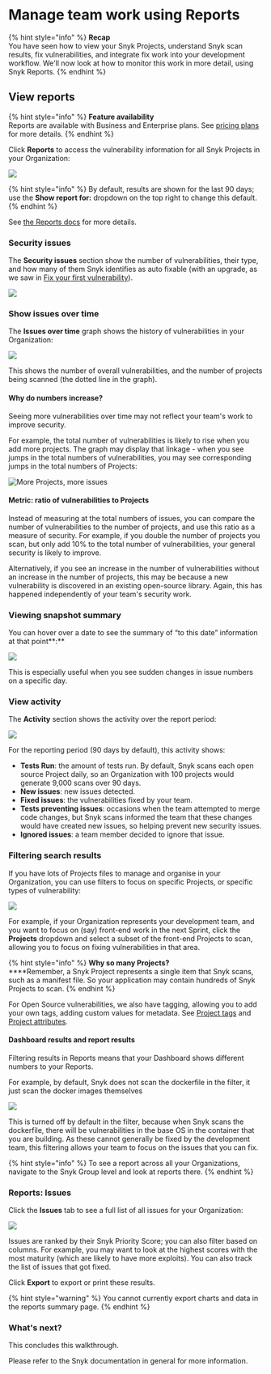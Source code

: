 # Manage team work using Reports

{% hint style="info" %}
**Recap**\
You have seen how to view your Snyk Projects, understand Snyk scan results, fix vulnerabilities, and integrate fix work into your development workflow. We'll now look at how to monitor this work in more detail, using Snyk Reports.
{% endhint %}

## View reports

{% hint style="info" %}
**Feature availability**\
Reports are available with Business and Enterprise plans. See [pricing plans](https://snyk.io/plans/) for more details.
{% endhint %}

Click **Reports** to access the vulnerability information for all Snyk Projects in your Organization:

![](<../../.gitbook/assets/image (307).png>)

{% hint style="info" %}
By default, results are shown for the last 90 days; use the **Show report for:** dropdown on the top right to change this default.
{% endhint %}

See [the Reports docs](../../features/reports/) for more details.

### Security issues

The **Security issues** section show the number of vulnerabilities, their type, and how many of them  Snyk identifies as auto fixable (with an upgrade, as we saw in [Fix your first vulnerability](fix-your-first-vulnerability.md)).

![](<../../.gitbook/assets/image (299).png>)

### Show issues over time

The **Issues over time** graph shows the history of vulnerabilities in your Organization:

![](<../../.gitbook/assets/image (155).png>)

This shows the number of overall vulnerabilities, and the number of projects being scanned (the dotted line in the graph).&#x20;

#### Why do numbers increase?

Seeing more vulnerabilities over time may not reflect your team's work to improve security.

For example, the total number of vulnerabilities is likely to rise when you add more projects. The graph may display that linkage - when you see jumps in the total numbers of vulnerabilities, you may see corresponding jumps in the total numbers of Projects:

![More Projects, more issues](<../../.gitbook/assets/image (287).png>)

#### Metric: ratio of vulnerabilities to Projects

Instead of measuring at the total numbers of issues, you can compare the number of vulnerabilities to the number of projects, and use this ratio as a measure of security. For example, if you double the number of projects you scan, but only add 10% to the total number of vulnerabilities, your general security is likely to improve.

Alternatively, if you see an increase in the number of vulnerabilities without an increase in the number of projects, this may be because a new vulnerability is discovered in an existing open-source library. Again, this has happened independently of your team's security work.

### Viewing snapshot summary

You can hover over a date to see the summary of “to this date” information at that point**:**

![](<../../.gitbook/assets/image (255).png>)

This is especially useful when you see sudden changes in issue numbers on a specific day.

### View activity

The **Activity** section shows the activity over the report period:

![](<../../.gitbook/assets/image (294).png>)

For the reporting period (90 days by default), this activity shows:

* **Tests Run**: the amount of tests run. By default, Snyk scans each open source Project daily, so an Organization with 100 projects would generate 9,000 scans over 90 days.
* **New issues**: new issues detected.
* **Fixed issues**: the vulnerabilities fixed by your team.&#x20;
* **Tests preventing issues**: occasions when the team attempted to merge code changes, but Snyk scans informed the team that these changes would have created new issues, so helping prevent new security issues.
* **Ignored issues**: a team member decided to ignore that issue.&#x20;

### Filtering search results

If you have lots of Projects files to manage and organise in your Organization, you can use filters to focus on specific Projects, or specific types of vulnerability:

![](<../../.gitbook/assets/image (216).png>)

For example, if your Organization represents your development team, and you want to focus on  (say) front-end work in the next Sprint, click the **Projects** dropdown and select a subset of the front-end Projects to scan, allowing you to focus on fixing vulnerabilities in that area.

{% hint style="info" %}
**Why so many Projects?**\
****Remember, a Snyk Project represents a single item that Snyk scans, such as a manifest file. So your application may contain hundreds of Snyk Projects to scan.
{% endhint %}

For Open Source vulnerabilities, we also have tagging, allowing you to add your own tags, adding custom values for metadata. See [Project tags](../../snyk-web-ui/introduction-to-snyk-projects/project-tags.md) and [Project attributes](../../snyk-web-ui/introduction-to-snyk-projects/project-attributes.md).

#### Dashboard results and report results

Filtering results in Reports means that your Dashboard shows different numbers to your Reports.

For example, by default, Snyk does not scan the dockerfile in the filter, it just scan the docker images themselves

![](<../../.gitbook/assets/image (214).png>)

This is turned off by default in the filter, because when Snyk scans the dockerfile, there will be vulnerabilities in the base OS in the container that you are building. As these cannot generally be fixed by the development team, this filtering allows your team to focus on the issues that you can fix.

{% hint style="info" %}
To see a report across all your Organizations, navigate to the Snyk Group level and look at reports there.
{% endhint %}

### Reports: Issues&#x20;

Click the **Issues** tab to see a full list of all issues for your Organization:

![](<../../.gitbook/assets/image (152).png>)

Issues are ranked by their Snyk Priority Score; you can also filter based on columns. For example, you may want to look at the highest scores with the most maturity (which are likely to have more exploits). You can also track the list of issues that got fixed.

Click **Export** to export or print these results.

{% hint style="warning" %}
You cannot currently export charts and data in the reports summary page.
{% endhint %}

### What's next?

This concludes this walkthrough.

&#x20;Please refer to the Snyk documentation in general for more information.
